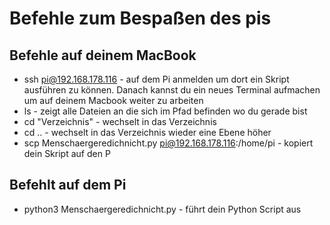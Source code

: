 # Befehle zum Bespaßen des pis

## Befehle auf deinem MacBook

* ssh pi@192.168.178.116 - auf dem Pi anmelden um dort ein Skript ausführen zu können. Danach kannst du ein neues Terminal aufmachen um auf deinem Macbook weiter zu arbeiten
* ls - zeigt alle Dateien an die sich im Pfad befinden wo du gerade bist
* cd "Verzeichnis" - wechselt in das Verzeichnis
* cd .. - wechselt in das Verzeichnis wieder eine Ebene höher
* scp Menschaergeredichnicht.py pi@192.168.178.116:/home/pi - kopiert dein Skript auf den P

## Befehlt auf dem Pi

* python3 Menschaergeredichnicht.py - führt dein Python Script aus